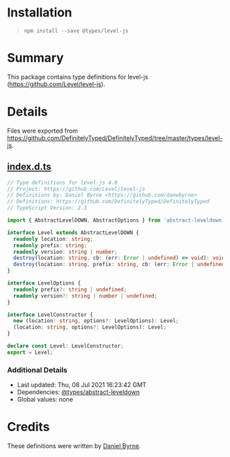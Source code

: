 # Installation
> `npm install --save @types/level-js`

# Summary
This package contains type definitions for level-js (https://github.com/Level/level-js).

# Details
Files were exported from https://github.com/DefinitelyTyped/DefinitelyTyped/tree/master/types/level-js.
## [index.d.ts](https://github.com/DefinitelyTyped/DefinitelyTyped/tree/master/types/level-js/index.d.ts)
````ts
// Type definitions for level-js 4.0
// Project: https://github.com/Level/level-js
// Definitions by: Daniel Byrne <https://github.com/danwbyrne>
// Definitions: https://github.com/DefinitelyTyped/DefinitelyTyped
// TypeScript Version: 2.3

import { AbstractLevelDOWN, AbstractOptions } from 'abstract-leveldown';

interface Level extends AbstractLevelDOWN {
  readonly location: string;
  readonly prefix: string;
  readonly version: string | number;
  destroy(location: string, cb: (err: Error | undefined) => void): void;
  destroy(location: string, prefix: string, cb: (err: Error | undefined) => void): void;
}

interface LevelOptions {
  readonly prefix?: string | undefined;
  readonly version?: string | number | undefined;
}

interface LevelConstructor {
  new (location: string, options?: LevelOptions): Level;
  (location: string, options?: LevelOptions): Level;
}

declare const Level: LevelConstructor;
export = Level;

````

### Additional Details
 * Last updated: Thu, 08 Jul 2021 16:23:42 GMT
 * Dependencies: [@types/abstract-leveldown](https://npmjs.com/package/@types/abstract-leveldown)
 * Global values: none

# Credits
These definitions were written by [Daniel Byrne](https://github.com/danwbyrne).
